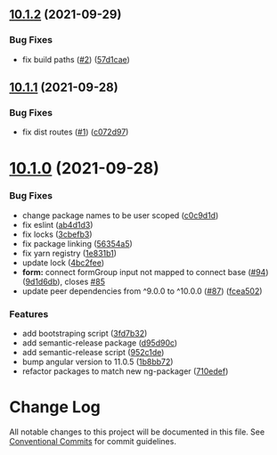 ## [10.1.2](https://github.com/AdrianInsua/platform/compare/v10.1.1...v10.1.2) (2021-09-29)


### Bug Fixes

* fix build paths ([#2](https://github.com/AdrianInsua/platform/issues/2)) ([57d1cae](https://github.com/AdrianInsua/platform/commit/57d1cae0f159e91224ef563d0b2f3ceddf2fad52))

## [10.1.1](https://github.com/AdrianInsua/platform/compare/v10.1.0...v10.1.1) (2021-09-28)


### Bug Fixes

* fix dist routes ([#1](https://github.com/AdrianInsua/platform/issues/1)) ([c072d97](https://github.com/AdrianInsua/platform/commit/c072d97891835c717c8279acd5f66d1b4a405107))

# [10.1.0](https://github.com/AdrianInsua/platform/compare/v10.0.0...v10.1.0) (2021-09-28)


### Bug Fixes

* change package names to be user scoped ([c0c9d1d](https://github.com/AdrianInsua/platform/commit/c0c9d1d87bc40078c5da8dd5c3ab2ffab1ccc54a))
* fix eslint ([ab4d1d3](https://github.com/AdrianInsua/platform/commit/ab4d1d335d90ecdba5df3c517fff1eb37719a13f))
* fix locks ([3cbefb3](https://github.com/AdrianInsua/platform/commit/3cbefb369895d09474d756d371daf0594dae8039))
* fix package linking ([56354a5](https://github.com/AdrianInsua/platform/commit/56354a51d7af9fa6b231144bdf43b744aec086f4))
* fix yarn registry ([1e831b1](https://github.com/AdrianInsua/platform/commit/1e831b1ed8ce02a367f1b9788ab3bb368bb7cd47))
* update lock ([4bc2fee](https://github.com/AdrianInsua/platform/commit/4bc2fee96c4e6e17512e9744b38601a042faee91))
* **form:** connect formGroup input not mapped to connect base ([#94](https://github.com/AdrianInsua/platform/issues/94)) ([9d1d6db](https://github.com/AdrianInsua/platform/commit/9d1d6dba87511f35894a467532bd698f5043a58e)), closes [#85](https://github.com/AdrianInsua/platform/issues/85)
* update peer dependencies from ^9.0.0 to ^10.0.0 ([#87](https://github.com/AdrianInsua/platform/issues/87)) ([fcea502](https://github.com/AdrianInsua/platform/commit/fcea502f44cff441737c51ebf539268c594e9bfa))


### Features

* add bootstraping script ([3fd7b32](https://github.com/AdrianInsua/platform/commit/3fd7b32faf69346e020eb5f991ffba47e445c243))
* add semantic-release package ([d95d90c](https://github.com/AdrianInsua/platform/commit/d95d90cd46d631d7fb08004218b1e4cbc685092b))
* add semantic-release script ([952c1de](https://github.com/AdrianInsua/platform/commit/952c1de5fa121b7b9c4aa1320cb01d434f938ef8))
* bump angular version to 11.0.5 ([1b8bb72](https://github.com/AdrianInsua/platform/commit/1b8bb72a0fea50c583dc9d943dac5506a2ba0ff4))
* refactor packages to match new ng-packager ([710edef](https://github.com/AdrianInsua/platform/commit/710edefc2d23b0a731254c3af16969331036d94f))

# Change Log

All notable changes to this project will be documented in this file.
See [Conventional Commits](https://conventionalcommits.org) for commit guidelines.
